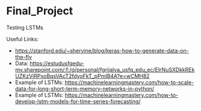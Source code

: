 # Final_Project
Testing LSTMs 

Useful Links: 

* https://stanford.edu/~shervine/blog/keras-how-to-generate-data-on-the-fly
* Data: https://estudusfqedu-my.sharepoint.com/:f:/g/personal/fgrijalva_usfq_edu_ec/ElrNuSXDkkREkUZKzVjRPxoBqsVAcT2fdyoFkT_pPmIB4A?e=wCMH82
* Example of LSTMs: https://machinelearningmastery.com/how-to-scale-data-for-long-short-term-memory-networks-in-python/
* Example of LSTMs: https://machinelearningmastery.com/how-to-develop-lstm-models-for-time-series-forecasting/
